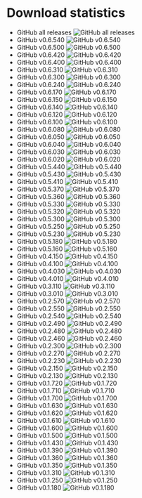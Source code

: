 ﻿# Download statistics

- GitHub all releases   ![GitHub all releases](https://img.shields.io/github/downloads/DamianMorozov/OpenTgResearcher/total?style=social)
- GitHub v0.6.540		![GitHub v0.6.540](https://img.shields.io/github/downloads/DamianMorozov/OpenTgResearcher/v0.6.540/total?style=social)
- GitHub v0.6.500		![GitHub v0.6.500](https://img.shields.io/github/downloads/DamianMorozov/OpenTgResearcher/v0.6.500/total?style=social)
- GitHub v0.6.420		![GitHub v0.6.420](https://img.shields.io/github/downloads/DamianMorozov/OpenTgResearcher/v0.6.420/total?style=social)
- GitHub v0.6.400		![GitHub v0.6.400](https://img.shields.io/github/downloads/DamianMorozov/OpenTgResearcher/v0.6.400/total?style=social)
- GitHub v0.6.310		![GitHub v0.6.310](https://img.shields.io/github/downloads/DamianMorozov/OpenTgResearcher/v0.6.310/total?style=social)
- GitHub v0.6.300		![GitHub v0.6.300](https://img.shields.io/github/downloads/DamianMorozov/OpenTgResearcher/v0.6.300/total?style=social)
- GitHub v0.6.240		![GitHub v0.6.240](https://img.shields.io/github/downloads/DamianMorozov/OpenTgResearcher/v0.6.240/total?style=social)
- GitHub v0.6.170		![GitHub v0.6.170](https://img.shields.io/github/downloads/DamianMorozov/OpenTgResearcher/v0.6.170/total?style=social)
- GitHub v0.6.150		![GitHub v0.6.150](https://img.shields.io/github/downloads/DamianMorozov/OpenTgResearcher/v0.6.150/total?style=social)
- GitHub v0.6.140		![GitHub v0.6.140](https://img.shields.io/github/downloads/DamianMorozov/OpenTgResearcher/v0.6.140/total?style=social)
- GitHub v0.6.120		![GitHub v0.6.120](https://img.shields.io/github/downloads/DamianMorozov/OpenTgResearcher/v0.6.120/total?style=social)
- GitHub v0.6.100		![GitHub v0.6.100](https://img.shields.io/github/downloads/DamianMorozov/OpenTgResearcher/v0.6.100/total?style=social)
- GitHub v0.6.080		![GitHub v0.6.080](https://img.shields.io/github/downloads/DamianMorozov/OpenTgResearcher/v0.6.080/total?style=social)
- GitHub v0.6.050		![GitHub v0.6.050](https://img.shields.io/github/downloads/DamianMorozov/OpenTgResearcher/v0.6.050/total?style=social)
- GitHub v0.6.040		![GitHub v0.6.040](https://img.shields.io/github/downloads/DamianMorozov/OpenTgResearcher/v0.6.040/total?style=social)
- GitHub v0.6.030		![GitHub v0.6.030](https://img.shields.io/github/downloads/DamianMorozov/OpenTgResearcher/v0.6.030/total?style=social)
- GitHub v0.6.020		![GitHub v0.6.020](https://img.shields.io/github/downloads/DamianMorozov/OpenTgResearcher/v0.6.020/total?style=social)
- GitHub v0.5.440		![GitHub v0.5.440](https://img.shields.io/github/downloads/DamianMorozov/OpenTgResearcher/v0.5.440/total?style=social)
- GitHub v0.5.430		![GitHub v0.5.430](https://img.shields.io/github/downloads/DamianMorozov/OpenTgResearcher/v0.5.430/total?style=social)
- GitHub v0.5.410		![GitHub v0.5.410](https://img.shields.io/github/downloads/DamianMorozov/OpenTgResearcher/v0.5.410/total?style=social)
- GitHub v0.5.370		![GitHub v0.5.370](https://img.shields.io/github/downloads/DamianMorozov/OpenTgResearcher/v0.5.370/total?style=social)
- GitHub v0.5.360		![GitHub v0.5.360](https://img.shields.io/github/downloads/DamianMorozov/OpenTgResearcher/v0.5.360/total?style=social)
- GitHub v0.5.330		![GitHub v0.5.330](https://img.shields.io/github/downloads/DamianMorozov/OpenTgResearcher/v0.5.330/total?style=social)
- GitHub v0.5.320		![GitHub v0.5.320](https://img.shields.io/github/downloads/DamianMorozov/OpenTgResearcher/v0.5.320/total?style=social)
- GitHub v0.5.300		![GitHub v0.5.300](https://img.shields.io/github/downloads/DamianMorozov/OpenTgResearcher/v0.5.300/total?style=social)
- GitHub v0.5.250		![GitHub v0.5.250](https://img.shields.io/github/downloads/DamianMorozov/OpenTgResearcher/v0.5.250/total?style=social)
- GitHub v0.5.230		![GitHub v0.5.230](https://img.shields.io/github/downloads/DamianMorozov/OpenTgResearcher/v0.5.230/total?style=social)
- GitHub v0.5.180		![GitHub v0.5.180](https://img.shields.io/github/downloads/DamianMorozov/OpenTgResearcher/v0.5.180/total?style=social)
- GitHub v0.5.160		![GitHub v0.5.160](https://img.shields.io/github/downloads/DamianMorozov/OpenTgResearcher/v0.5.160/total?style=social)
- GitHub v0.4.150		![GitHub v0.4.150](https://img.shields.io/github/downloads/DamianMorozov/OpenTgResearcher/v0.4.150/total?style=social)
- GitHub v0.4.100		![GitHub v0.4.100](https://img.shields.io/github/downloads/DamianMorozov/OpenTgResearcher/v0.4.100/total?style=social)
- GitHub v0.4.030		![GitHub v0.4.030](https://img.shields.io/github/downloads/DamianMorozov/OpenTgResearcher/v0.4.030/total?style=social)
- GitHub v0.4.010		![GitHub v0.4.010](https://img.shields.io/github/downloads/DamianMorozov/OpenTgResearcher/v0.4.010/total?style=social)
- GitHub v0.3.110		![GitHub v0.3.110](https://img.shields.io/github/downloads/DamianMorozov/OpenTgResearcher/v0.3.110/total?style=social)
- GitHub v0.3.010		![GitHub v0.3.010](https://img.shields.io/github/downloads/DamianMorozov/OpenTgResearcher/v0.3.010/total?style=social)
- GitHub v0.2.570		![GitHub v0.2.570](https://img.shields.io/github/downloads/DamianMorozov/OpenTgResearcher/v0.2.570/total?style=social)
- GitHub v0.2.550		![GitHub v0.2.550](https://img.shields.io/github/downloads/DamianMorozov/OpenTgResearcher/v0.2.550/total?style=social)
- GitHub v0.2.540		![GitHub v0.2.540](https://img.shields.io/github/downloads/DamianMorozov/OpenTgResearcher/v0.2.540/total?style=social)
- GitHub v0.2.490		![GitHub v0.2.490](https://img.shields.io/github/downloads/DamianMorozov/OpenTgResearcher/v0.2.490/total?style=social)
- GitHub v0.2.480		![GitHub v0.2.480](https://img.shields.io/github/downloads/DamianMorozov/OpenTgResearcher/v0.2.480/total?style=social)
- GitHub v0.2.460		![GitHub v0.2.460](https://img.shields.io/github/downloads/DamianMorozov/OpenTgResearcher/v0.2.460/total?style=social)
- GitHub v0.2.300		![GitHub v0.2.300](https://img.shields.io/github/downloads/DamianMorozov/OpenTgResearcher/v0.2.300/total?style=social)
- GitHub v0.2.270		![GitHub v0.2.270](https://img.shields.io/github/downloads/DamianMorozov/OpenTgResearcher/v0.2.270/total?style=social)
- GitHub v0.2.230		![GitHub v0.2.230](https://img.shields.io/github/downloads/DamianMorozov/OpenTgResearcher/v0.2.230/total?style=social)
- GitHub v0.2.150		![GitHub v0.2.150](https://img.shields.io/github/downloads/DamianMorozov/OpenTgResearcher/v0.2.150/total?style=social)
- GitHub v0.2.130		![GitHub v0.2.130](https://img.shields.io/github/downloads/DamianMorozov/OpenTgResearcher/v0.2.130/total?style=social)
- GitHub v0.1.720		![GitHub v0.1.720](https://img.shields.io/github/downloads/DamianMorozov/OpenTgResearcher/v0.1.720/total?style=social)
- GitHub v0.1.710		![GitHub v0.1.710](https://img.shields.io/github/downloads/DamianMorozov/OpenTgResearcher/v0.1.710/total?style=social)
- GitHub v0.1.700		![GitHub v0.1.700](https://img.shields.io/github/downloads/DamianMorozov/OpenTgResearcher/v0.1.700/total?style=social)
- GitHub v0.1.630		![GitHub v0.1.630](https://img.shields.io/github/downloads/DamianMorozov/OpenTgResearcher/v0.1.630/total?style=social)
- GitHub v0.1.620		![GitHub v0.1.620](https://img.shields.io/github/downloads/DamianMorozov/OpenTgResearcher/v0.1.620/total?style=social)
- GitHub v0.1.610		![GitHub v0.1.610](https://img.shields.io/github/downloads/DamianMorozov/OpenTgResearcher/v0.1.610/total?style=social)
- GitHub v0.1.600		![GitHub v0.1.600](https://img.shields.io/github/downloads/DamianMorozov/OpenTgResearcher/v0.1.600/total?style=social)
- GitHub v0.1.500		![GitHub v0.1.500](https://img.shields.io/github/downloads/DamianMorozov/OpenTgResearcher/v0.1.500/total?style=social)
- GitHub v0.1.430		![GitHub v0.1.430](https://img.shields.io/github/downloads/DamianMorozov/OpenTgResearcher/v0.1.430/total?style=social)
- GitHub v0.1.390		![GitHub v0.1.390](https://img.shields.io/github/downloads/DamianMorozov/OpenTgResearcher/v0.1.390/total?style=social)
- GitHub v0.1.360		![GitHub v0.1.360](https://img.shields.io/github/downloads/DamianMorozov/OpenTgResearcher/v0.1.360/total?style=social)
- GitHub v0.1.350		![GitHub v0.1.350](https://img.shields.io/github/downloads/DamianMorozov/OpenTgResearcher/v0.1.350/total?style=social)
- GitHub v0.1.310		![GitHub v0.1.310](https://img.shields.io/github/downloads/DamianMorozov/OpenTgResearcher/v0.1.310/total?style=social)
- GitHub v0.1.250		![GitHub v0.1.250](https://img.shields.io/github/downloads/DamianMorozov/OpenTgResearcher/v0.1.250/total?style=social)
- GitHub v0.1.180		![GitHub v0.1.180](https://img.shields.io/github/downloads/DamianMorozov/OpenTgResearcher/v0.1.180/total?style=social)
